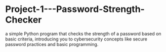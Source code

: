 # Project-1---Password-Strength-Checker
a simple Python program that checks the strength of a password based on basic criteria, introducing you to cybersecurity concepts like secure password practices and basic programming.
